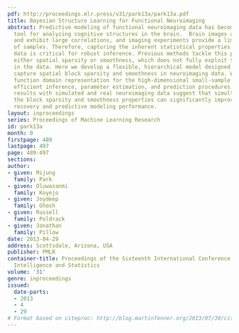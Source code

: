 ```yaml
---
pdf: http://proceedings.mlr.press/v31/park13a/park13a.pdf
title: Bayesian Structure Learning for Functional Neuroimaging
abstract: Predictive modeling of functional neuroimaging data has become an important
  tool for analyzing cognitive structures in the brain.  Brain images are high-dimensional
  and exhibit large correlations, and imaging experiments provide a limited number
  of samples. Therefore, capturing the inherent statistical properties of the imaging
  data is critical for robust inference. Previous methods tackle this problem by exploiting
  either spatial sparsity or smoothness, which does not fully exploit the  structure
  in the data. Here we develop a flexible, hierarchical model designed to simultaneously
  capture spatial block sparsity and smoothness in neuroimaging data. We exploit a
  function domain representation for the high-dimensional small-sample data and develop
  efficient inference, parameter estimation, and prediction procedures. Empirical
  results with simulated and real neuroimaging data suggest that simultaneously capturing
  the block sparsity and smoothness properties can significantly improve structure
  recovery and predictive modeling performance.
layout: inproceedings
series: Proceedings of Machine Learning Research
id: park13a
month: 0
firstpage: 489
lastpage: 497
page: 489-497
sections: 
author:
- given: Mijung
  family: Park
- given: Oluwasanmi
  family: Koyejo
- given: Joydeep
  family: Ghosh
- given: Russell
  family: Poldrack
- given: Jonathan
  family: Pillow
date: 2013-04-29
address: Scottsdale, Arizona, USA
publisher: PMLR
container-title: Proceedings of the Sixteenth International Conference on Artificial
  Intelligence and Statistics
volume: '31'
genre: inproceedings
issued:
  date-parts:
  - 2013
  - 4
  - 29
# Format based on citeproc: http://blog.martinfenner.org/2013/07/30/citeproc-yaml-for-bibliographies/
---
```

